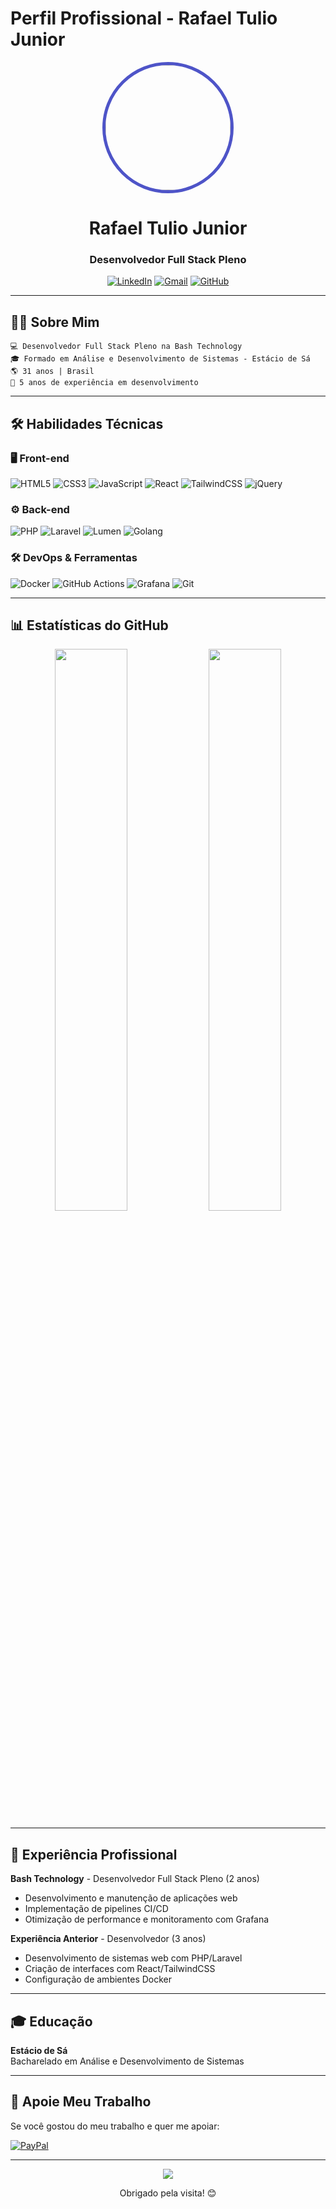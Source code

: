 # Perfil Profissional - Rafael Tulio Junior

<div align="center">
  <img src="https://github.com/Rafael-Access.png" width="200" height="200" style="border-radius: 50%; border: 5px solid #4e54c8;"/>
  <h1>Rafael Tulio Junior</h1>
  <h3>Desenvolvedor Full Stack Pleno</h3>
  
  [![LinkedIn](https://img.shields.io/badge/LinkedIn-0077B5?style=for-the-badge&logo=linkedin&logoColor=white)](LINK_DO_SEU_LINKEDIN)
  [![Gmail](https://img.shields.io/badge/Gmail-D14836?style=for-the-badge&logo=gmail&logoColor=white)](mailto:SEU_EMAIL)
  [![GitHub](https://img.shields.io/badge/GitHub-100000?style=for-the-badge&logo=github&logoColor=white)](https://github.com/Rafael-Access)
</div>

---

## 🧑‍💻 Sobre Mim

```text
💻 Desenvolvedor Full Stack Pleno na Bash Technology
🎓 Formado em Análise e Desenvolvimento de Sistemas - Estácio de Sá
🌎 31 anos | Brasil
🚀 5 anos de experiência em desenvolvimento
```
---

## 🛠 Habilidades Técnicas

### 🖥 Front-end
![HTML5](https://img.shields.io/badge/HTML5-E34F26?style=for-the-badge&logo=html5&logoColor=white)
![CSS3](https://img.shields.io/badge/CSS3-1572B6?style=for-the-badge&logo=css3&logoColor=white)
![JavaScript](https://img.shields.io/badge/JavaScript-F7DF1E?style=for-the-badge&logo=javascript&logoColor=black)
![React](https://img.shields.io/badge/React-20232A?style=for-the-badge&logo=react&logoColor=61DAFB)
![TailwindCSS](https://img.shields.io/badge/Tailwind_CSS-38B2AC?style=for-the-badge&logo=tailwind-css&logoColor=white)
![jQuery](https://img.shields.io/badge/jQuery-0769AD?style=for-the-badge&logo=jquery&logoColor=white)

### ⚙ Back-end
![PHP](https://img.shields.io/badge/PHP-777BB4?style=for-the-badge&logo=php&logoColor=white)
![Laravel](https://img.shields.io/badge/Laravel-FF2D20?style=for-the-badge&logo=laravel&logoColor=white)
![Lumen](https://img.shields.io/badge/Lumen-E74430?style=for-the-badge&logo=lumen&logoColor=white)
![Golang](https://img.shields.io/badge/Go-00ADD8?style=for-the-badge&logo=go&logoColor=white)

### 🛠 DevOps & Ferramentas
![Docker](https://img.shields.io/badge/Docker-2496ED?style=for-the-badge&logo=docker&logoColor=white)
![GitHub Actions](https://img.shields.io/badge/GitHub_Actions-2088FF?style=for-the-badge&logo=github-actions&logoColor=white)
![Grafana](https://img.shields.io/badge/Grafana-F46800?style=for-the-badge&logo=grafana&logoColor=white)
![Git](https://img.shields.io/badge/Git-F05032?style=for-the-badge&logo=git&logoColor=white)

---

## 📊 Estatísticas do GitHub

<div align="center">
  <img width="48%" src="https://github-readme-streak-stats.herokuapp.com/?user=Rafael-Access&theme=tokyonight" />
  <img width="48%" src="https://github-readme-stats.vercel.app/api/top-langs/?username=Rafael-Access&layout=compact&theme=tokyonight" />
</div>

---

## 💼 Experiência Profissional

**Bash Technology** - Desenvolvedor Full Stack Pleno (2 anos)  
- Desenvolvimento e manutenção de aplicações web
- Implementação de pipelines CI/CD
- Otimização de performance e monitoramento com Grafana

**Experiência Anterior** - Desenvolvedor (3 anos)  
- Desenvolvimento de sistemas web com PHP/Laravel
- Criação de interfaces com React/TailwindCSS
- Configuração de ambientes Docker

---

## 🎓 Educação

**Estácio de Sá**  
Bacharelado em Análise e Desenvolvimento de Sistemas

---

## 💖 Apoie Meu Trabalho

Se você gostou do meu trabalho e quer me apoiar:

[![PayPal](https://img.shields.io/badge/PayPal-00457C?style=for-the-badge&logo=paypal&logoColor=white)](https://www.paypal.com/donate?hosted_button_id=X4WD7W78HCFHA)

---

<div align="center">
  <img src="https://komarev.com/ghpvc/?username=Rafael-Access&color=blue&style=flat-square" />
  <p>Obrigado pela visita! 😊</p>
</div>

